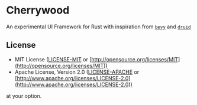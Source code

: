 # Cherrywood

An experimental UI Framework for Rust with inspiration from [`bevy`](https://github.com/linebender/druid) and [`druid`](https://github.com/bevyengine/bevy)

## License

* MIT License ([LICENSE-MIT](LICENSE-MIT) or [http://opensource.org/licenses/MIT](http://opensource.org/licenses/MIT))
* Apache License, Version 2.0 ([LICENSE-APACHE](LICENSE-APACHE) or [http://www.apache.org/licenses/LICENSE-2.0](http://www.apache.org/licenses/LICENSE-2.0))

at your option.